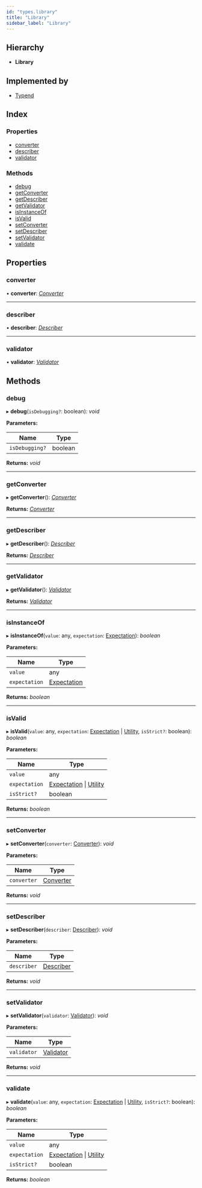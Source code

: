 ```yaml
---
id: "types.library"
title: "Library"
sidebar_label: "Library"
---
```


## Hierarchy

* **Library**

## Implemented by

* [Typend](../classes/typend.md)

## Index

### Properties

* [converter](types.library.md#converter)
* [describer](types.library.md#describer)
* [validator](types.library.md#validator)

### Methods

* [debug](types.library.md#debug)
* [getConverter](types.library.md#getconverter)
* [getDescriber](types.library.md#getdescriber)
* [getValidator](types.library.md#getvalidator)
* [isInstanceOf](types.library.md#isinstanceof)
* [isValid](types.library.md#isvalid)
* [setConverter](types.library.md#setconverter)
* [setDescriber](types.library.md#setdescriber)
* [setValidator](types.library.md#setvalidator)
* [validate](types.library.md#validate)

## Properties

###  converter

• **converter**: *[Converter](types.converter.md)*

___

###  describer

• **describer**: *[Describer](types.describer.md)*

___

###  validator

• **validator**: *[Validator](types.validator.md)*

## Methods

###  debug

▸ **debug**(`isDebugging?`: boolean): *void*

**Parameters:**

Name | Type |
------ | ------ |
`isDebugging?` | boolean |

**Returns:** *void*

___

###  getConverter

▸ **getConverter**(): *[Converter](types.converter.md)*

**Returns:** *[Converter](types.converter.md)*

___

###  getDescriber

▸ **getDescriber**(): *[Describer](types.describer.md)*

**Returns:** *[Describer](types.describer.md)*

___

###  getValidator

▸ **getValidator**(): *[Validator](types.validator.md)*

**Returns:** *[Validator](types.validator.md)*

___

###  isInstanceOf

▸ **isInstanceOf**(`value`: any, `expectation`: [Expectation](../modules/types.md#expectation)): *boolean*

**Parameters:**

Name | Type |
------ | ------ |
`value` | any |
`expectation` | [Expectation](../modules/types.md#expectation) |

**Returns:** *boolean*

___

###  isValid

▸ **isValid**(`value`: any, `expectation`: [Expectation](../modules/types.md#expectation) | [Utility](types.utility.md), `isStrict?`: boolean): *boolean*

**Parameters:**

Name | Type |
------ | ------ |
`value` | any |
`expectation` | [Expectation](../modules/types.md#expectation) &#124; [Utility](types.utility.md) |
`isStrict?` | boolean |

**Returns:** *boolean*

___

###  setConverter

▸ **setConverter**(`converter`: [Converter](types.converter.md)): *void*

**Parameters:**

Name | Type |
------ | ------ |
`converter` | [Converter](types.converter.md) |

**Returns:** *void*

___

###  setDescriber

▸ **setDescriber**(`describer`: [Describer](types.describer.md)): *void*

**Parameters:**

Name | Type |
------ | ------ |
`describer` | [Describer](types.describer.md) |

**Returns:** *void*

___

###  setValidator

▸ **setValidator**(`validator`: [Validator](types.validator.md)): *void*

**Parameters:**

Name | Type |
------ | ------ |
`validator` | [Validator](types.validator.md) |

**Returns:** *void*

___

###  validate

▸ **validate**(`value`: any, `expectation`: [Expectation](../modules/types.md#expectation) | [Utility](types.utility.md), `isStrict?`: boolean): *boolean*

**Parameters:**

Name | Type |
------ | ------ |
`value` | any |
`expectation` | [Expectation](../modules/types.md#expectation) &#124; [Utility](types.utility.md) |
`isStrict?` | boolean |

**Returns:** *boolean*
